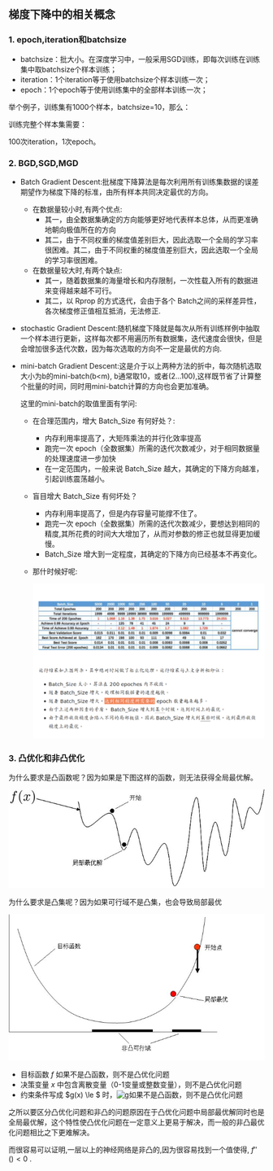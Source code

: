 ## 梯度下降中的相关概念

### 1. epoch,iteration和batchsize

-   batchsize：批大小。在深度学习中，一般采用SGD训练，即每次训练在训练集中取batchsize个样本训练；
-   iteration：1个iteration等于使用batchsize个样本训练一次；
-   epoch：1个epoch等于使用训练集中的全部样本训练一次；



举个例子，训练集有1000个样本，batchsize=10，那么：

训练完整个样本集需要：

100次iteration，1次epoch。



### 2. BGD,SGD,MGD

-   Batch Gradient Descent:批梯度下降算法是每次利用所有训练集数据的误差期望作为梯度下降的标准，由所有样本共同决定最优的方向。

    -   在数据量较小时,有两个优点:
        -   其一，由全数据集确定的方向能够更好地代表样本总体，从而更准确地朝向极值所在的方向
        -   其二，由于不同权重的梯度值差别巨大，因此选取一个全局的学习率很困难。其二，由于不同权重的梯度值差别巨大，因此选取一个全局的学习率很困难。
    -   在数据量较大时,有两个缺点:
        -   其一，随着数据集的海量增长和内存限制，一次性载入所有的数据进来变得越来越不可行。
        -   其二，以 Rprop 的方式迭代，会由于各个 Batch之间的采样差异性，各次梯度修正值相互抵消，无法修正.

-   stochastic Gradient Descent:随机梯度下降就是每次从所有训练样例中抽取一个样本进行更新，这样每次都不用遍历所有数据集，迭代速度会很快，但是会增加很多迭代次数，因为每次选取的方向不一定是最优的方向.

-   mini-batch Gradient Descent:这是介于以上两种方法的折中，每次随机选取大小为b的mini-batch(b<m), b通常取10，或者(2...100),这样既节省了计算整个批量的时间，同时用mini-batch计算的方向也会更加准确。

    这里的mini-batch的取值里面有学问:

    -   在合理范围内，增大 Batch_Size 有何好处？:
        -   内存利用率提高了，大矩阵乘法的并行化效率提高
        -   跑完一次 epoch（全数据集）所需的迭代次数减少，对于相同数据量的处理速度进一步加快
        -   在一定范围内，一般来说 Batch_Size 越大，其确定的下降方向越准，引起训练震荡越小。

    -   盲目增大 Batch_Size 有何坏处？
        -   内存利用率提高了，但是内存容量可能撑不住了。
        -   跑完一次 epoch（全数据集）所需的迭代次数减少，要想达到相同的精度,其所花费的时间大大增加了，从而对参数的修正也就显得更加缓慢。
        -   Batch_Size 增大到一定程度，其确定的下降方向已经基本不再变化。

    -   那什时候好呢:

        ![](./pictures/1.png)





### 3. 凸优化和非凸优化

为什么要求是凸函数呢？因为如果是下图这样的函数，则无法获得全局最优解。

![](./pictures/2.jpeg)

为什么要求是凸集呢？因为如果可行域不是凸集，也会导致局部最优

![](./pictures/3.jpeg)

-   目标函数 $f$ 如果不是凸函数，则不是凸优化问题
-   决策变量 $x$ 中包含离散变量（0-1变量或整数变量），则不是凸优化问题
-   约束条件写成 $g(x) \le $ 时，![g](http://zhihu.com/equation?tex=g)如果不是凸函数，则不是凸优化问题

之所以要区分凸优化问题和非凸的问题原因在于凸优化问题中局部最优解同时也是全局最优解，这个特性使凸优化问题在一定意义上更易于解决，而一般的非凸最优化问题相比之下更难解决。

而很容易可以证明,一层以上的神经网络是非凸的,因为很容易找到一个值使得, $f''() < 0$ .